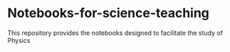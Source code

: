 # Notebooks-for-science-teaching
This repository provides the notebooks designed to facilitate the study of Physics
